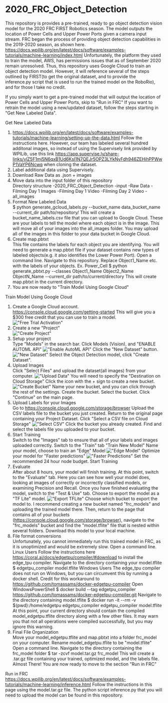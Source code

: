 # 2020_FRC_Object_Detection
This repository is provides a pre-trained, ready to go object detection vision model for the 2020 FRC FIRST Robotics season. The model outputs the location of Power Cells and Upper Power Ports given a camera input stream. FRC began the process of providing object detection capabilities in the 2019-2020 season, as shown here. https://docs.wpilib.org/en/latest/docs/software/examples-tutorials/machine-learning/index.html Unfortunately, the platform they used to train the model, AWS, has permissions issues that as of September 2020 remain unresolved. Thus, this repository uses Google Cloud to train an object detection model. However, it will reference several of the steps outlined by FIRST(to get the original dataset, and to provide the inference.py script that is used to run the trained model on the RoboRio), and for those I take no credit.

If you simply want to get a pre-trained model that will output the location of Power Cells and Upper Power Ports, skip to "Run in FRC"
If you want to retrain the model using a new/updated dataset, follow the steps starting in "Get New Labeled Data".

Get New Labeled Data  
  1) https://docs.wpilib.org/en/latest/docs/software/examples-tutorials/machine-learning/setting-up-the-data.html
  Follow the instructions here. However, our team has labeled several hundred additonal images, so instead of using the Supervisely link provided by WPILib, use this link https://app.supervise.ly/share-links/vlZ5F1mj5N6qxB1Ud6KsI1N7QEJr5OPZ3LYkNyFdh946ZEHihPPWwP1VaYP6Ncwq when cloning the dataset.
  2) Label additional data using Supervisely.  
  3) Download Raw Data as .json + images  
  4) Move data into the input folder of this repository  
  Directory structure
  -2020_FRC_Object_Detection
    -input
      -Raw Data
        -Filming Day 1 Images
        -Filming Day 1 Video
        -Filming Day 2 Video
      -all_images
  5) Format New Labeled Data  
    $ python generate_gcloud_labels.py --bucket_name data_bucket_name --current_dir path/to/repository/
    This will create a bucket_name_labels.csv file that you can upload to Google Cloud. These are your labels to tell the model where each object is in the image.
    This will move all of your images into the all_images folder. You may upload all of the images in this folder to your data bucket in Google Cloud.
  6) Create map.pbtxt  
    This file contains the labels for each object you are identifying.
    You will need to generate a map.pbtxt file if your dataset contains new types of labeled objects(e.g. it also identifies the Lower Power Port).
    Open a command line. Navigate to this repository. Replace Object1_Name etc. with the labels of your objects. Ex. Power_Cell
    $ python generate_pbtxt.py --classes Object1_Name Object2_Name ObjectN_Name --current_dir path/to/current/directory
  This will create map.pbtxt in the current directory.
  7) You are now ready to "Train Model Using Google Cloud"

Train Model Using Google Cloud  
1) Create a Google Cloud account. https://console.cloud.google.com/getting-started This will give you a $300 free credit that you can use to train a model.  
!["Free Trial Activation"](/images_readme/Rob1.PNG?raw=true "Free Trial Activation")
2) Create a new "Project"  
!["Create Project"](/images_readme/Rob2.PNG?raw=true "Create Project")
3) Setup your project  
  Type "Models" in the search bar.
  Click Models (Vision), and "ENABLE AUTOML API"
  !["Enable AutoML API"](/images_readme/Rob3.PNG?raw=true "Enable AutoML API")
  Click the "New Dataset" button.
  !["New Dataset"](/images_readme/Rob4.PNG?raw=true "New Dataset")
  Select the Object Detection model, click "Create Dataset".
4) Upload Images  
  Click "Select Files" and upload the dataset(all images) from your computer.
  !["Upload Data"](/images_readme/Rob5.PNG?raw=true "Upload Data")
  You will need to specify the "Destination on Cloud Storage"
  Click the icon with the + sign to create a new bucket.
  !["Create Bucket"](/images_readme/Rob6.PNG?raw=true "Create Bucket")
  Name your new bucket, and you can click through the rest of the settings.
  Create the bucket.
  Select the bucket.
  Click "Continue" on the main page.
5) Upload Labels for your Images  
  Go to https://console.cloud.google.com/storage/browser
  Upload the CSV labels file to the bucket you just created.
  Return to the original page containing your Project Dataset.
  Click "Select a CSV file on Cloud Storage"
  !["Select CSV"](/images_readme/Rob7.PNG?raw=true "Select CSV")
  Click the bucket you already created.
  Find and select the labels file you uploaded to your bucket.
6) Start Training  
  Switch to the "Images" tab to ensure that all of your labels and images uploaded correctly.
  Switch to the "Train" tab
  "Train New Model"
  Name your model, choose to train an "Edge" Model
  !["Edge Model"](/images_readme/Rob8.PNG?raw=true "Edge Model")
  Optimize your model for "Faster predictions"
  !["Faster Predictions"](/images_readme/Rob9.PNG?raw=true "Faster Predictions")
  Set the recommended 24 hour node budget.
  Start Training
7) Evaluate  
  After about 8 hours, your model will finish training. At this point, switch to the "Evaluate" tab. Here you can see how well your model does, looking at images of correctly or incorrectly classified models, or examining Precision and Recall.
  Once you have finished evaluating the model, switch to the "Test & Use" tab.
  Choose to export the model as a "TF Lite" model.
  !["Export TFLite"](/images_readme/Rob10.PNG?raw=true "Export TFLite")
  Choose which bucket to export the model to. I recommend creating a new bucket named "frc_models" and uploading the trained model there. Then, return to the page that contains
  all of your buckets (https://console.cloud.google.com/storage/browser), navigate to the "frc_models" bucket and find the "model.tflite" file that is nested within several    folders. Download this model to your local machine.
8) File format conversions  
  Unfortunately, you cannot immediately run this trained model in FRC, as it is unoptimized and would be extremely slow. 
  Open a command line.
  Linux Users
    Follow the instructions here https://coral.ai/docs/edgetpu/compiler/#download to install the edge_tpu compiler.
    Navigate to the directory containing your model.tflite
    $ edgetpu_compiler model.tflite
   Windows Users
    The edge_tpu compiler does not run on Windows, but you can circumvent this by running a docker shell.
    Credit for this workaround to https://github.com/tomassams/docker-edgetpu-compiler
    Open WindowsPowerShell
    $ docker build --tag edgetpu_compiler https://github.com/tomassams/docker-edgetpu-compiler.git
    Navigate to the directory containing model.tflite
    $ docker run -it --rm -v ${pwd}:/home/edgetpu edgetpu_compiler edgetpu_compiler model.tflite
   At this point, your current directory should contain the compiled model_edgetpu.tflite directory along with a few other files. It may warn you that not all operations were compiled successfully, but you may ignore this warning.
9) Final File Organization  
  Move your model_edgetpu.tflite and map.pbtxt into a folder frc_model on your computer.
  Rename model_edgetpu.tflite to be "model.tflite"
  Open a command line. Navigate to the directory containing the frc_model folder
  $ tar -zcvf model.tar.gz frc_model
  This will create a .tar.gz file containing your trained, optimized model, and the labels file.
  Almost There! You are now ready to move to the section "Run in FRC"


Run in FRC  
  https://docs.wpilib.org/en/latest/docs/software/examples-tutorials/machine-learning/inference.html
  Follow the instructions in this page using the model.tar.gz file. The python script inference.py that you will need to upload the model can be found in this repository.
